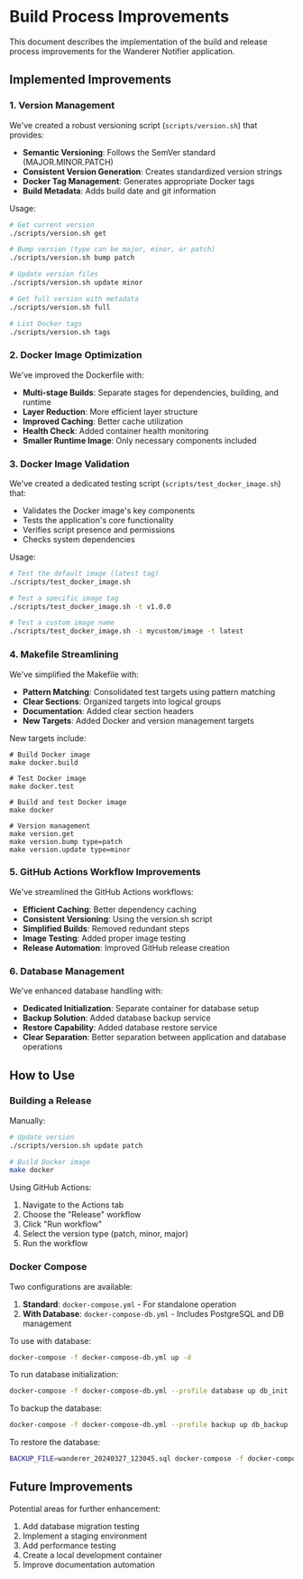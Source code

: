 # Build Process Improvements

This document describes the implementation of the build and release process improvements for the Wanderer Notifier application.

## Implemented Improvements

### 1. Version Management

We've created a robust versioning script (`scripts/version.sh`) that provides:

- **Semantic Versioning**: Follows the SemVer standard (MAJOR.MINOR.PATCH)
- **Consistent Version Generation**: Creates standardized version strings
- **Docker Tag Management**: Generates appropriate Docker tags
- **Build Metadata**: Adds build date and git information

Usage:

```bash
# Get current version
./scripts/version.sh get

# Bump version (type can be major, minor, or patch)
./scripts/version.sh bump patch

# Update version files
./scripts/version.sh update minor

# Get full version with metadata
./scripts/version.sh full

# List Docker tags
./scripts/version.sh tags
```

### 2. Docker Image Optimization

We've improved the Dockerfile with:

- **Multi-stage Builds**: Separate stages for dependencies, building, and runtime
- **Layer Reduction**: More efficient layer structure
- **Improved Caching**: Better cache utilization
- **Health Check**: Added container health monitoring
- **Smaller Runtime Image**: Only necessary components included

### 3. Docker Image Validation

We've created a dedicated testing script (`scripts/test_docker_image.sh`) that:

- Validates the Docker image's key components
- Tests the application's core functionality
- Verifies script presence and permissions
- Checks system dependencies

Usage:

```bash
# Test the default image (latest tag)
./scripts/test_docker_image.sh

# Test a specific image tag
./scripts/test_docker_image.sh -t v1.0.0

# Test a custom image name
./scripts/test_docker_image.sh -i mycustom/image -t latest
```

### 4. Makefile Streamlining

We've simplified the Makefile with:

- **Pattern Matching**: Consolidated test targets using pattern matching
- **Clear Sections**: Organized targets into logical groups
- **Documentation**: Added clear section headers
- **New Targets**: Added Docker and version management targets

New targets include:

```
# Build Docker image
make docker.build

# Test Docker image
make docker.test

# Build and test Docker image
make docker

# Version management
make version.get
make version.bump type=patch
make version.update type=minor
```

### 5. GitHub Actions Workflow Improvements

We've streamlined the GitHub Actions workflows:

- **Efficient Caching**: Better dependency caching
- **Consistent Versioning**: Using the version.sh script
- **Simplified Builds**: Removed redundant steps
- **Image Testing**: Added proper image testing
- **Release Automation**: Improved GitHub release creation

### 6. Database Management

We've enhanced database handling with:

- **Dedicated Initialization**: Separate container for database setup
- **Backup Solution**: Added database backup service
- **Restore Capability**: Added database restore service
- **Clear Separation**: Better separation between application and database operations

## How to Use

### Building a Release

Manually:

```bash
# Update version
./scripts/version.sh update patch

# Build Docker image
make docker
```

Using GitHub Actions:

1. Navigate to the Actions tab
2. Choose the "Release" workflow
3. Click "Run workflow"
4. Select the version type (patch, minor, major)
5. Run the workflow

### Docker Compose

Two configurations are available:

1. **Standard**: `docker-compose.yml` - For standalone operation
2. **With Database**: `docker-compose-db.yml` - Includes PostgreSQL and DB management

To use with database:

```bash
docker-compose -f docker-compose-db.yml up -d
```

To run database initialization:

```bash
docker-compose -f docker-compose-db.yml --profile database up db_init
```

To backup the database:

```bash
docker-compose -f docker-compose-db.yml --profile backup up db_backup
```

To restore the database:

```bash
BACKUP_FILE=wanderer_20240327_123045.sql docker-compose -f docker-compose-db.yml --profile restore up db_restore
```

## Future Improvements

Potential areas for further enhancement:

1. Add database migration testing
2. Implement a staging environment
3. Add performance testing
4. Create a local development container
5. Improve documentation automation
